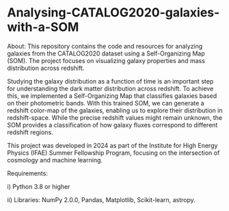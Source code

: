 # Analysing-CATALOG2020-galaxies-with-a-SOM

About:
This repository contains the code and resources for analyzing galaxies from the CATALOG2020 dataset using a Self-Organizing Map (SOM). The project focuses on visualizing galaxy properties and mass distribution across redshift.

Studying the galaxy distribution as a function of time is an important step for understanding the dark matter distribution across redshift. To achieve this, we implemented a Self-Organizing Map that classifies galaxies based on their photometric bands. With this trained SOM, we can generate a redshift color-map of the galaxies, enabling us to explore their distribution in redshift-space. While the precise redshift values might remain unknown, the SOM provides a classification of how galaxy fluxes correspond to different redshift regions.

This project was developed in 2024 as part of the Institute for High Energy Physics (IFAE) Summer Fellowship Program, focusing on the intersection of cosmology and machine learning.

Requirements:

i) Python 3.8 or higher

ii) Libraries: NumPy 2.0.0, Pandas, Matplotlib, Scikit-learn, astropy.

